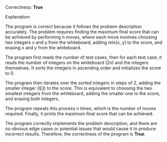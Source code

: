Correctness: **True**

Explanation:

The program is correct because it follows the problem description accurately. The problem requires finding the maximum final score that can be achieved by performing n moves, where each move involves choosing two integers x and y from the whiteboard, adding min(x, y) to the score, and erasing x and y from the whiteboard.

The program first reads the number of test cases, then for each test case, it reads the number of integers on the whiteboard (2n) and the integers themselves. It sorts the integers in ascending order and initializes the score to 0.

The program then iterates over the sorted integers in steps of 2, adding the smaller integer (l[i]) to the score. This is equivalent to choosing the two smallest integers from the whiteboard, adding the smaller one to the score, and erasing both integers.

The program repeats this process n times, which is the number of moves required. Finally, it prints the maximum final score that can be achieved.

The program correctly implements the problem description, and there are no obvious edge cases or potential issues that would cause it to produce incorrect results. Therefore, the correctness of the program is **True**.